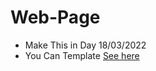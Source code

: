# Web-Page
 - Make This in Day 18/03/2022
  - You Can Template [See here](https://andrew-website.github.io/Web-Page/)
